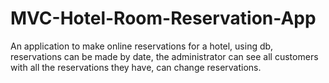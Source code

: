 # MVC-Hotel-Room-Reservation-App
An application to make online reservations for a hotel, using db, reservations can be made by date, the administrator can see all customers with all the reservations they have, can change reservations.
